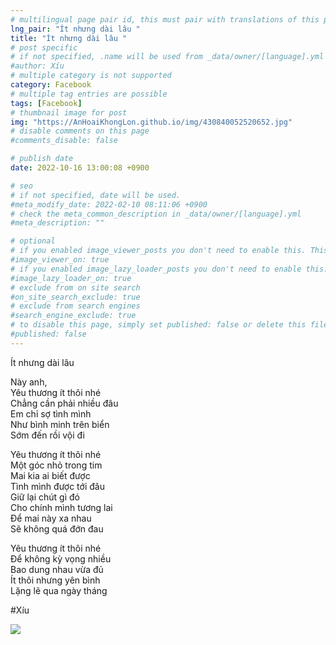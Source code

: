 ```yaml
---
# multilingual page pair id, this must pair with translations of this page. (This name must be unique)
lng_pair: "Ít nhưng dài lâu "
title: "Ít nhưng dài lâu "
# post specific
# if not specified, .name will be used from _data/owner/[language].yml
#author: Xíu
# multiple category is not supported
category: Facebook
# multiple tag entries are possible
tags: [Facebook]
# thumbnail image for post
img: "https://AnHoaiKhongLon.github.io/img/430840052520652.jpg"
# disable comments on this page
#comments_disable: false

# publish date
date: 2022-10-16 13:00:08 +0900

# seo
# if not specified, date will be used.
#meta_modify_date: 2022-02-10 08:11:06 +0900
# check the meta_common_description in _data/owner/[language].yml
#meta_description: ""

# optional
# if you enabled image_viewer_posts you don't need to enable this. This is only if image_viewer_posts = false
#image_viewer_on: true
# if you enabled image_lazy_loader_posts you don't need to enable this. This is only if image_lazy_loader_posts = false
#image_lazy_loader_on: true
# exclude from on site search
#on_site_search_exclude: true
# exclude from search engines
#search_engine_exclude: true
# to disable this page, simply set published: false or delete this file
#published: false
---
```


<!-- outline-start -->

Ít nhưng dài lâu

Này anh, <br>
Yêu thương ít thôi nhé<br>
Chẳng cần phải nhiều đâu<br>
Em chỉ sợ tình mình<br>
Như bình minh trên biển<br>
Sớm đến rồi vội đi<br>

Yêu thương ít thôi nhé<br>
Một góc nhỏ trong tim<br>
Mai kia ai biết được<br>
Tình mình được tới đâu<br>
Giữ lại chút gì đó<br>
Cho chính mình tương lai<br>
Để mai này xa nhau<br>
Sẽ không quá đớn đau<br>

Yêu thương ít thôi nhé<br>
Để không kỳ vọng nhiều<br>
Bao dung nhau vừa đủ<br>
Ít thôi nhưng yên bình<br>
Lặng lẽ qua ngày tháng<br>

#Xíu

<!-- outline-end -->

<img src= "https://AnHoaiKhongLon.github.io/img/430840052520652.jpg">
